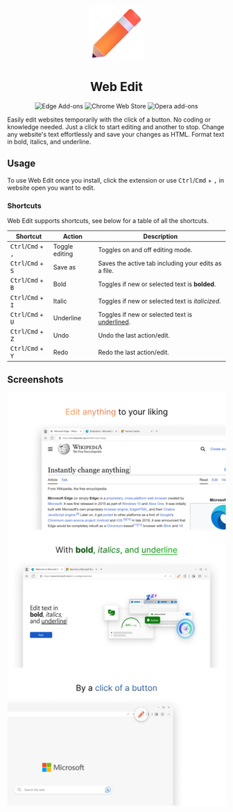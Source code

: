 <p align="center">
  <img alt="Web Edit Icon" src="assets/Icon%20Web%20Edit.png" />
  <h1 align="center">Web Edit</h1>
</p>

<div align="center">

  ![Edge Add-ons](https://img.shields.io/badge/download-edge?style=for-the-badge&logo=microsoftedge&label=Edge%20Add-ons&color=f3633d&link=https%3A%2F%2Fmicrosoftedge.microsoft.com%2Faddons%2Fdetail%2Fweb-edit%2Fknfdcflhlgfnkogoeeakccgchgeeamjj)
  ![Chrome Web Store](https://img.shields.io/badge/download-chrome?style=for-the-badge&logo=googlechrome&logoColor=white&label=Chrome%20Web%20Store&color=f3633d)
  ![Opera add-ons](https://img.shields.io/badge/download-opera?style=for-the-badge&logo=opera&logoColor=white&label=Opera%20add-ons&color=f3633d)


</div>

Easily edit websites temporarily with the click of a button. No coding or knowledge needed. Just a click to start editing and another to stop. Change any website's text effortlessly and save your changes as HTML. Format text in bold, italics, and underline.

## Usage

To use Web Edit once you install, click the extension or use <kbd>Ctrl</kbd>/<kbd>Cmd</kbd> + <kbd>,</kbd> in website open you want to edit.

### Shortcuts

Web Edit supports shortcuts, see below for a table of all the shortcuts.

| Shortcut | Action | Description |
| --- | --- | --- | 
| <kbd>Ctrl</kbd>/<kbd>Cmd</kbd> + <kbd>,</kbd> | Toggle editing | Toggles on and off editing mode. |
| <kbd>Ctrl</kbd>/<kbd>Cmd</kbd> + <kbd>S</kbd> | Save as | Saves the active tab including your edits as a file. |
| <kbd>Ctrl</kbd>/<kbd>Cmd</kbd> + <kbd>B</kbd> | Bold | Toggles if new or selected text is **bolded**. |
| <kbd>Ctrl</kbd>/<kbd>Cmd</kbd> + <kbd>I</kbd> | Italic | Toggles if new or selected text is *italicized*. |
| <kbd>Ctrl</kbd>/<kbd>Cmd</kbd> + <kbd>U</kbd> | Underline | Toggles if new or selected text is <ins>underlined</ins>. |
| <kbd>Ctrl</kbd>/<kbd>Cmd</kbd> + <kbd>Z</kbd> | Undo | Undo the last action/edit. |
| <kbd>Ctrl</kbd>/<kbd>Cmd</kbd> + <kbd>Y</kbd> | Redo | Redo the last action/edit. |

## Screenshots

![Screenshot 1](assets/Screenshot%201%20Web%20Edit.png)
![Screenshot 2](assets/Screenshot%202%20Web%20Edit.png)
![Screenshot 3](assets/Screenshot%203%20Web%20Edit.png)
